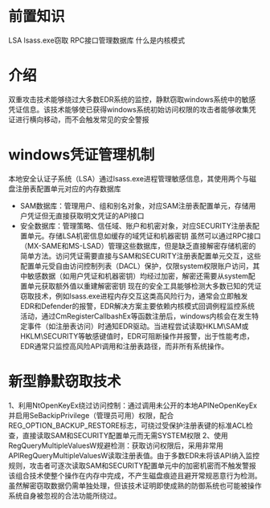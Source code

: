 # 前置知识
LSA
lsass.exe窃取
RPC接口管理数据库
什么是内核模式
# 介绍
双重攻击技术能够绕过大多数EDR系统的监控，静默窃取windows系统中的敏感凭证信息。该技术能够使已获得windows系统初始访问权限的攻击者能够收集凭证进行横向移动，而不会触发常见的安全警报
# windows凭证管理机制
本地安全认证子系统（LSA）通过lsass.exe进程管理敏感信息，其使用两个与磁盘注册表配置单元对应的内存数据库
- SAM数据库：管理用户、组和别名对象，对应SAM注册表配置单元，存储用户凭证但无直接获取明文凭证的API接口
- 安全数据库：管理策略、信任域、账户和机密对象，对应SECURITY注册表配置单元。存储LSA机密信息如缓存的域凭证和机器密钥
虽然可以通过RPC接口（MX-SAME和MS-LSAD）管理这些数据库，但是缺乏直接解密存储机密的简单方法。访问凭证需要直接与SAM和SECURITY注册表配置单元交互，这些配置单元受自由访问控制列表（DACL）保护，仅限system权限账户访问，其中敏感数据（如用户凭证和机器密钥）均经过加密，解密还需要从system配置单元获取额外值以重建解密密钥
现在的安全工具能够检测大多数已知的凭证窃取技术，例如lsass.exe进程内存交互这类高风险行为，通常会立即触发EDR和Defender的报警，EDR解决方案主要依赖内核模式回调例程监控系统活动，通过CmRegisterCallbashEx等函数注册后，windows内核会在发生特定事件（如注册表访问）时通知EDR驱动。当进程尝试读取HKLM\\SAM或HKLM\\SECURITY等敏感键值时，EDR可阻断操作并报警，出于性能考虑，EDR通常只监控高风险API调用和注册表路径，而非所有系统操作。
# 新型静默窃取技术
1、利用NtOpenKeyEx绕过访问控制：通过调用未公开的本地APINeOpenKeyEx并启用SeBackipPrivilege（管理员可用）权限，配合REG_OPTION_BACKUP_RESTORE标志，可绕过受保护注册表键的标准ACL检查，直接读取SAM和SECURITY配置单元而无需SYSTEM权限
2、使用RegQueryMultipleValuesW规避检测：获取访问权限后，采用非常用APIRegQueryMultipleValuesW读取注册表值。由于多数EDR未将该API纳入监控规则，攻击者可逐次读取SAM和SECURITY配置单元中的加密机密而不触发警报
该组合技术使整个操作在内存中完成，不产生磁盘痕迹且避开常规恶意行为检测。虽然解密窃取数据仍需单独处理，但该技术证明即使成熟的防御系统也可能被操作系统自身被忽视的合法功能所绕过。